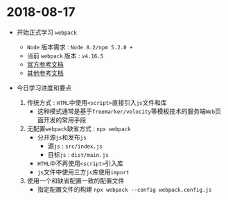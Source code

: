 # 2018-08-17

* 开始正式学习 `webpack`
    * `Node` 版本需求 : `Node 8.2/npm 5.2.0 +`
    * 当前 `webpack` 版本 : `v4.16.5`
    * [官方参考文档](https://webpack.js.org/guides/getting-started/)
    * [其他参考文档](http://ife.baidu.com/note/detail/id/2183)

* 今日学习进度和要点

    1. 传统方式 : `HTML`中使用`<script>`直接引入`js`文件和库
        * 这种模式通常是基于`freemarker/velocity`等模板技术的服务端`Web`页面开发的常用手段
    2. 无配置`webpack`缺省方式 : `npx webpack`
        * 分开源`js`和发布`js`
            * 源`js` : `src/index.js`
            * 目标`js` : `dist/main.js`
        * `HTML`中不再使用`<script>`引入库
        * `js`文件中使用三方`js`库使用`import`
    3. 使用一个和缺省配置一致的配置文件
        * 指定配置文件的构建 `npx webpack --config webpack.config.js`